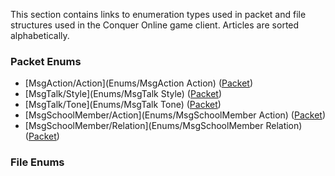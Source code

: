 This section contains links to enumeration types used in packet and file structures used in the Conquer Online game client. Articles are sorted alphabetically.

### Packet Enums
* [MsgAction/Action](Enums/MsgAction Action) ([Packet](Packets/MsgAction))
* [MsgTalk/Style](Enums/MsgTalk Style) ([Packet](Packets/MsgTalk))
* [MsgTalk/Tone](Enums/MsgTalk Tone) ([Packet](Packets/MsgTalk))
* [MsgSchoolMember/Action](Enums/MsgSchoolMember Action) ([Packet](Packets/Archive/MsgSchoolMember))
* [MsgSchoolMember/Relation](Enums/MsgSchoolMember Relation) ([Packet](Packets/Archive/MsgSchoolMember))

### File Enums

